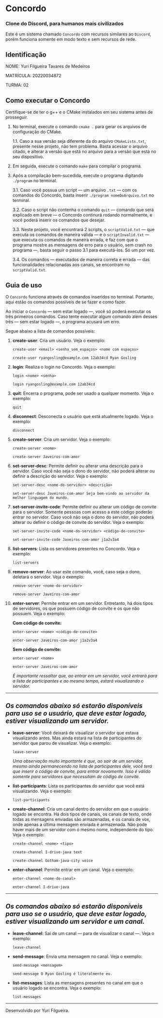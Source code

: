 
# Concordo

### Clone do Discord, para humanos mais civilizados

Este é um sistema chamado `Concordo` com recursos similares ao `Discord`, porém funciona somente em modo texto e sem recursos de rede.

## Identificação

NOME: Yuri Filgueira Tavares de Medeiros

MATRÍCULA: 20220034872

TURMA: 02

## Como executar o Concordo

Certifique-se de ter o g++ e o CMake instalados em seu sistema antes de prosseguir.

1. No terminal, execute o comando `cmake .` para gerar os arquivos de configuração do CMake.

    1.1. Caso a sua versão seja diferente da do arquivo `CMakeLists.txt`, presente nesse projeto, não tem problema. Basta acessar o arquivo citado, e alterar a versão que está no arquivo para a versão que está no seu dispositivo.

2. Em seguida, execute o comando `make` para compilar o programa.
3. Após a compilação bem-sucedida, execute o programa digitando `./program` no terminal.
    
    3.1. Caso você possua um script — um arquivo `.txt` — com os comandos do Concordo, basta inserir `./program nomeDoArquivo.txt` no terminal.
    
    3.2. Caso o script não contenha o comando `quit` — comando que será explicado em breve — o Concordo continurá rodando normalmente, e você poderá inserir os comandos que desejar.

    3.3. Neste projeto, você encontrará 2 scripts, o `scriptValid.txt` — que executa os comandos de maneira válida — e o `scriptInvalid.txt` — que executa os comandos de maneira errada, e faz com que o programa mostre as mensagens de erro para o usuário, sem crash no programa —, basta seguir o passo 3.1 para executá-los. Só um por vez.

    3.4. Os comandos — executados de maneira correta e errada — das funcionalidades relacionadas aos canais, se encontram no `scriptValid.txt`.

## Guia de uso

O `Concordo` funciona através de comandos inseridos no terminal. Portanto, aqui estão os comandos possíveis de se fazer e como fazer.

Ao iniciar o `Concordo` — sem estar logado —, você só poderá executar os três primeiros comandos. Caso tente executar algum comando além desses três — sem estar logado —, o programa acusará um erro.

Segue abaixo a lista de comandos possíveis:

1. **create-user**: Cria um usuário. Veja o exemplo:

    `create-user <email> <senha_sem_espaços> <nome com espaços>`

    `create-user ryangosling@example.com 12ab34cd Ryan Gosling`

2. **login**: Realiza o login no Concordo. Veja o exemplo:

    `login <nome> <senha>`

    `login ryangosling@example.com 12ab34cd`

3. **quit**: Encerra o programa, pode ser usado a qualquer momento. Veja o exemplo:

    `quit`

4. **disconnect**: Desconecta o usuário que está atualmente logado. Veja o exemplo: 

    `disconnect`

5. **create-server**: Cria um servidor. Veja o exemplo:

    `create-server <nome>`

    `create-server Javeiros-com-amor`

6. **set-server-desc**: Permite definir ou alterar uma descrição para o servidor. Caso você não seja o dono do servidor, não poderá alterar ou definir a descrição do servidor. Veja o exemplo: 

    `set-server-desc <nome-do-servidor> <descrição>`

    `set-server-desc Javeiros-com-amor Seja bem-vindo ao servidor da melhor linguagem do mundo.`

7. **set-server-invite-code**: Permite definir ou alterar um código de convite para o servidor. Somente pessoas com acesso a este código poderão entrar no servidor. Caso você não seja o dono do servidor, não poderá alterar ou definir o código de convite do servidor. Veja o exemplo:

    `set-server-invite-code <nome-do-servidor> <código-de-convite>`

    `set-server-invite-code Javeiros-com-amor j1a2v3a4`

8. **list-servers**: Lista os servidores presentes no Concordo. Veja o exemplo:

    `list-servers`

9. **remove-server**: Ao usar este comando, você, caso seja o dono, deletará o servidor. Veja o exemplo: 

    `remove-server <nome-do-servidor>`

    `remove-server Javeiros-com-amor`

10. **enter-server**: Permite entrar em um servidor. Entretanto, há dois tipos de servidores, os que possuem código de convite e os que não possuem. Veja o exemplo:

    **Com código de convite:**

    `enter-server <nome> <código-de-convite>`

    `enter-server Javeiros-com-amor j1a2v3a4`

    **Sem código de convite:**

    `enter-server <nome>`

    `enter-server Javeiros-com-amor`
    

    *É importante ressaltar que, ao entrar em um servidor, você entrará para a lista de participantes e ao mesmo tempo, estará visualizando o servidor.*

---
*Os comandos abaixo só estarão disponíveis para uso se o usuário, que deve estar logado, estiver visualizando um servidor.*
---

- **leave-server**: Você deixará de visualizar o servidor que estava visualizando antes. Mas ainda estará na lista de participantes do servidor que parou de visualizar. Veja o exemplo:

    `leave-server`


    *Uma observação muito importante é que, ao sair de um servidor, mesmo ainda permanecendo na lista de participantes dele, você terá que inserir o código de convite, para entrar novamente. Isso é válido somente para servidores que necessitam de código de convite.*

- **list-participants**: Lista os participantes do servidor que você está visualizando. Veja o exemplo:

    `list-participants`

- **create-channel**: Cria um canal dentro do servidor em que o usuário logado se encontra. Há dois tipos de canais, os canais de texto, onde todas as mensagens enviadas são armazenadas, e os canais de vox, onde apenas a última mensagem enviada é armazenada. Não pode haver mais de um servidor com o mesmo nome, independente do tipo. Veja o exemplo:
    
    `create-channel <nome> <tipo>`

    `create-channel I-drive-java text`

    `create-channel Gotham-java-city voice`

- **enter-channel**: Permite entrar em um canal. Veja o exemplo:

    `enter-channel <nome-do-canal>`

    `enter-channel I-drive-java`
---
*Os comandos abaixo só estarão disponíveis para uso se o usuário, que deve estar logado, estiver visualizando um servidor e um canal.*
---
- **leave-channel**: Sai de um canal — para de visualizar o canal —. Veja o exemplo:

    `leave-channel`

- **send-message**: Envia uma mensagem no canal. Veja o exemplo:

    `send-message <mensagem>`

    `send-message O Ryan Gosling é literalmente eu.`

- **list-messages**: Lista as mensagens presentes no canal em que o usuário logado se encontra. Veja o exemplo:

    `list-messages`

---

Desenvolvido por Yuri Filgueira.
